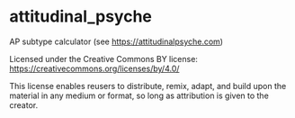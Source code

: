 # attitudinal_psyche

AP subtype calculator (see https://attitudinalpsyche.com)

Licensed under the Creative Commons BY license:
https://creativecommons.org/licenses/by/4.0/

This license enables reusers to distribute, remix, adapt, and build upon the material in any medium or format, so long as attribution is given to the creator.
